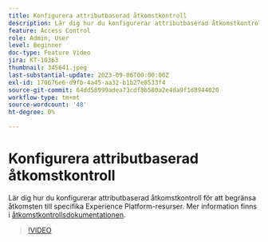 ```yaml
---
title: Konfigurera attributbaserad åtkomstkontroll
description: Lär dig hur du konfigurerar attributbaserad åtkomstkontroll för att styra åtkomsten till specifika Experience Platform-resurser.
feature: Access Control
role: Admin, User
level: Beginner
doc-type: Feature Video
jira: KT-10363
thumbnail: 345641.jpeg
last-substantial-update: 2023-09-06T00:00:00Z
exl-id: 170676e6-d9fb-4a45-aa32-b1b27e8533f4
source-git-commit: 64dd58999adea73cdf8b580a2e4da9f1d8944020
workflow-type: tm+mt
source-wordcount: '48'
ht-degree: 0%

---
```


# Konfigurera attributbaserad åtkomstkontroll

Lär dig hur du konfigurerar attributbaserad åtkomstkontroll för att begränsa åtkomsten till specifika Experience Platform-resurser. Mer information finns i [åtkomstkontrollsdokumentationen](https://experienceleague.adobe.com/docs/experience-platform/access-control/abac/overview.html).

>[!VIDEO](https://video.tv.adobe.com/v/345641?learn=on&enablevpops)
